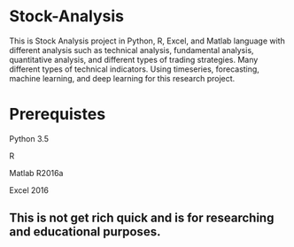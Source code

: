 # Stock-Analysis
This is Stock Analysis project in Python, R, Excel, and Matlab language with different analysis such as technical analysis, fundamental analysis, quantitative analysis, and different types of trading strategies. Many different types of technical indicators. Using timeseries, forecasting, machine learning, and deep learning for this research project. 

# Prerequistes
Python 3.5

R

Matlab R2016a

Excel 2016

## This is not get rich quick and is for researching and educational purposes.
